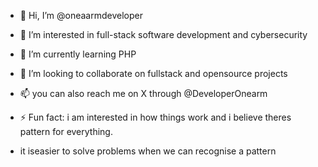 - 👋 Hi, I’m @oneaarmdeveloper
- 👀 I’m interested in full-stack software development and cybersecurity
- 🌱 I’m currently learning PHP
- 💞️ I’m looking to collaborate on fullstack and opensource projects
- 📫 you can also reach me on X through @DeveloperOnearm
  
- ⚡ Fun fact: i am interested in how things work and i believe theres pattern for everything.
- it iseasier to solve problems when we can recognise a pattern

